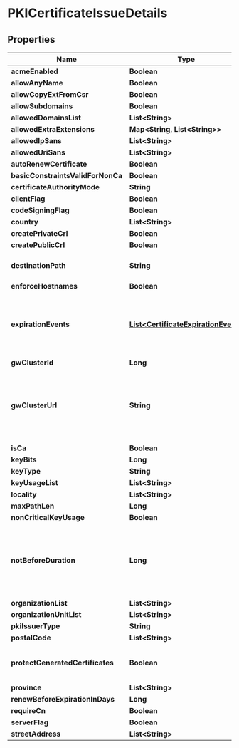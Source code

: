 

# PKICertificateIssueDetails


## Properties

| Name | Type | Description | Notes |
|------------ | ------------- | ------------- | -------------|
|**acmeEnabled** | **Boolean** |  |  [optional] |
|**allowAnyName** | **Boolean** |  |  [optional] |
|**allowCopyExtFromCsr** | **Boolean** |  |  [optional] |
|**allowSubdomains** | **Boolean** |  |  [optional] |
|**allowedDomainsList** | **List&lt;String&gt;** |  |  [optional] |
|**allowedExtraExtensions** | **Map&lt;String, List&lt;String&gt;&gt;** |  |  [optional] |
|**allowedIpSans** | **List&lt;String&gt;** |  |  [optional] |
|**allowedUriSans** | **List&lt;String&gt;** |  |  [optional] |
|**autoRenewCertificate** | **Boolean** |  |  [optional] |
|**basicConstraintsValidForNonCa** | **Boolean** |  |  [optional] |
|**certificateAuthorityMode** | **String** |  |  [optional] |
|**clientFlag** | **Boolean** |  |  [optional] |
|**codeSigningFlag** | **Boolean** |  |  [optional] |
|**country** | **List&lt;String&gt;** |  |  [optional] |
|**createPrivateCrl** | **Boolean** |  |  [optional] |
|**createPublicCrl** | **Boolean** |  |  [optional] |
|**destinationPath** | **String** | DestinationPath is the destination to save generated certificates |  [optional] |
|**enforceHostnames** | **Boolean** |  |  [optional] |
|**expirationEvents** | [**List&lt;CertificateExpirationEvent&gt;**](CertificateExpirationEvent.md) | ExpirationNotification holds a list of expiration notices that should be sent in case a certificate is about to expire, this value is being propagated to the Certificate resources that are created |  [optional] |
|**gwClusterId** | **Long** |  |  [optional] |
|**gwClusterUrl** | **String** | GWClusterURL is required when CAMode is \&quot;public\&quot; and it defines the cluster URL the PKI should be issued from. The GW cluster must have permissions to read associated target&#39;s details |  [optional] |
|**isCa** | **Boolean** |  |  [optional] |
|**keyBits** | **Long** |  |  [optional] |
|**keyType** | **String** |  |  [optional] |
|**keyUsageList** | **List&lt;String&gt;** |  |  [optional] |
|**locality** | **List&lt;String&gt;** |  |  [optional] |
|**maxPathLen** | **Long** |  |  [optional] |
|**nonCriticalKeyUsage** | **Boolean** |  |  [optional] |
|**notBeforeDuration** | **Long** | A Duration represents the elapsed time between two instants as an int64 nanosecond count. The representation limits the largest representable duration to approximately 290 years. |  [optional] |
|**organizationList** | **List&lt;String&gt;** |  |  [optional] |
|**organizationUnitList** | **List&lt;String&gt;** |  |  [optional] |
|**pkiIssuerType** | **String** |  |  [optional] |
|**postalCode** | **List&lt;String&gt;** |  |  [optional] |
|**protectGeneratedCertificates** | **Boolean** | ProtectGeneratedCertificates dictates whether the created certificates should be protected from deletion |  [optional] |
|**province** | **List&lt;String&gt;** |  |  [optional] |
|**renewBeforeExpirationInDays** | **Long** |  |  [optional] |
|**requireCn** | **Boolean** |  |  [optional] |
|**serverFlag** | **Boolean** |  |  [optional] |
|**streetAddress** | **List&lt;String&gt;** |  |  [optional] |



